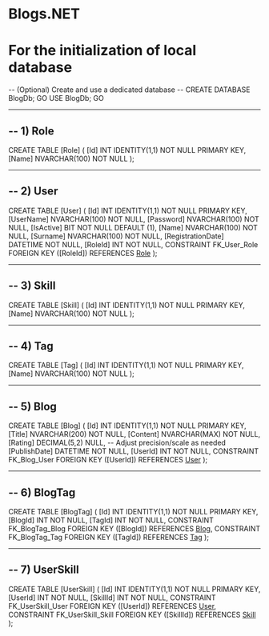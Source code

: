 # Blogs.NET

# For the initialization of local database

-- (Optional) Create and use a dedicated database
-- CREATE DATABASE BlogDb;
GO
USE BlogDb;
GO

-----------------------------------------------------
-- 1) Role
-----------------------------------------------------
CREATE TABLE [Role] (
    [Id] INT IDENTITY(1,1) NOT NULL PRIMARY KEY,
    [Name] NVARCHAR(100) NOT NULL
);

-----------------------------------------------------
-- 2) User
-----------------------------------------------------
CREATE TABLE [User] (
    [Id] INT IDENTITY(1,1) NOT NULL PRIMARY KEY,
    [UserName] NVARCHAR(100) NOT NULL,
    [Password] NVARCHAR(100) NOT NULL,
    [IsActive] BIT NOT NULL DEFAULT (1),
    [Name] NVARCHAR(100) NOT NULL,
    [Surname] NVARCHAR(100) NOT NULL,
    [RegistrationDate] DATETIME NOT NULL,
    [RoleId] INT NOT NULL,
    CONSTRAINT FK_User_Role
        FOREIGN KEY ([RoleId]) REFERENCES [Role]([Id])
);

-----------------------------------------------------
-- 3) Skill
-----------------------------------------------------
CREATE TABLE [Skill] (
    [Id] INT IDENTITY(1,1) NOT NULL PRIMARY KEY,
    [Name] NVARCHAR(100) NOT NULL
);

-----------------------------------------------------
-- 4) Tag
-----------------------------------------------------
CREATE TABLE [Tag] (
    [Id] INT IDENTITY(1,1) NOT NULL PRIMARY KEY,
    [Name] NVARCHAR(100) NOT NULL
);

-----------------------------------------------------
-- 5) Blog
-----------------------------------------------------
CREATE TABLE [Blog] (
    [Id] INT IDENTITY(1,1) NOT NULL PRIMARY KEY,
    [Title] NVARCHAR(200) NOT NULL,
    [Content] NVARCHAR(MAX) NOT NULL,
    [Rating] DECIMAL(5,2) NULL,         -- Adjust precision/scale as needed
    [PublishDate] DATETIME NOT NULL,
    [UserId] INT NOT NULL,
    CONSTRAINT FK_Blog_User
        FOREIGN KEY ([UserId]) REFERENCES [User]([Id])
);

-----------------------------------------------------
-- 6) BlogTag
-----------------------------------------------------
CREATE TABLE [BlogTag] (
    [Id] INT IDENTITY(1,1) NOT NULL PRIMARY KEY,
    [BlogId] INT NOT NULL,
    [TagId] INT NOT NULL,
    CONSTRAINT FK_BlogTag_Blog
        FOREIGN KEY ([BlogId]) REFERENCES [Blog]([Id]),
    CONSTRAINT FK_BlogTag_Tag
        FOREIGN KEY ([TagId]) REFERENCES [Tag]([Id])
);

-----------------------------------------------------
-- 7) UserSkill
-----------------------------------------------------
CREATE TABLE [UserSkill] (
    [Id] INT IDENTITY(1,1) NOT NULL PRIMARY KEY,
    [UserId] INT NOT NULL,
    [SkillId] INT NOT NULL,
    CONSTRAINT FK_UserSkill_User
        FOREIGN KEY ([UserId]) REFERENCES [User]([Id]),
    CONSTRAINT FK_UserSkill_Skill
        FOREIGN KEY ([SkillId]) REFERENCES [Skill]([Id])
);
